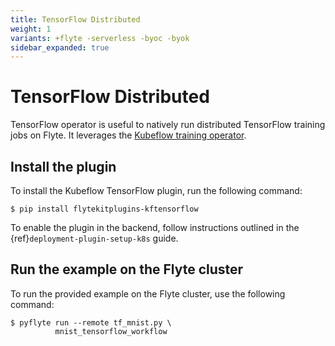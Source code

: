 ```yaml
---
title: TensorFlow Distributed
weight: 1
variants: +flyte -serverless -byoc -byok
sidebar_expanded: true
---
```


# TensorFlow Distributed

TensorFlow operator is useful to natively run distributed TensorFlow training jobs on Flyte.
It leverages the [Kubeflow training operator](https://github.com/kubeflow/training-operator).

## Install the plugin

To install the Kubeflow TensorFlow plugin, run the following command:

```shell
$ pip install flytekitplugins-kftensorflow
```

To enable the plugin in the backend, follow instructions outlined in the {ref}`deployment-plugin-setup-k8s` guide.

## Run the example on the Flyte cluster

To run the provided example on the Flyte cluster, use the following command:

```shell
$ pyflyte run --remote tf_mnist.py \
          mnist_tensorflow_workflow
```


